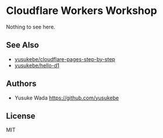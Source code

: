 # Cloudflare Workers Workshop

Nothing to see here.

## See Also

- [yusukebe/cloudflare-pages-step-by-step](https://github.com/yusukebe/cloudflare-pages-step-by-step)
- [yusukebe/hello-d1](https://github.com/yusukebe/hello-d1/tree/main)

## Authors

- Yusuke Wada <https://github.com/yusukebe>

## License

MIT
